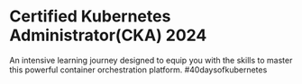 # Certified Kubernetes Administrator(CKA) 2024
An intensive learning journey designed to equip you with the skills to master this powerful container orchestration platform.
#40daysofkubernetes
